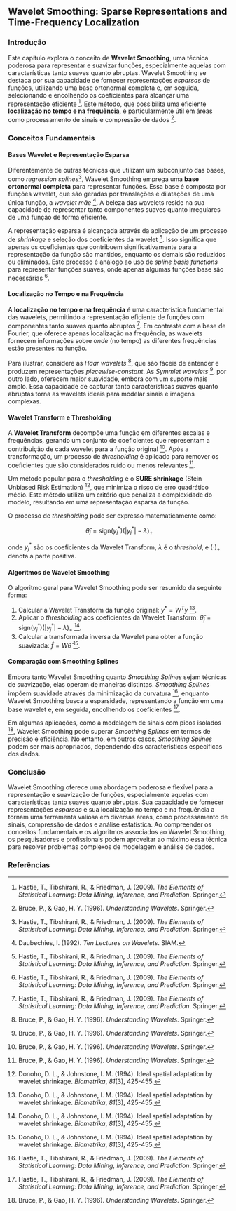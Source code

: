 ## Wavelet Smoothing: Sparse Representations and Time-Frequency Localization

### Introdução
Este capítulo explora o conceito de **Wavelet Smoothing**, uma técnica poderosa para representar e suavizar funções, especialmente aquelas com características tanto suaves quanto abruptas. Wavelet Smoothing se destaca por sua capacidade de fornecer representações *esparsas* de funções, utilizando uma base ortonormal completa e, em seguida, selecionando e encolhendo os coeficientes para alcançar uma representação eficiente [^36]. Este método, que possibilita uma eficiente **localização no tempo e na frequência**, é particularmente útil em áreas como processamento de sinais e compressão de dados [^37].

### Conceitos Fundamentais

#### Bases Wavelet e Representação Esparsa
Diferentemente de outras técnicas que utilizam um subconjunto das bases, como *regression splines*[^36], Wavelet Smoothing emprega uma **base ortonormal completa** para representar funções. Essa base é composta por funções wavelet, que são geradas por translações e dilatações de uma única função, a *wavelet mãe* [^38]. A beleza das wavelets reside na sua capacidade de representar tanto componentes suaves quanto irregulares de uma função de forma eficiente.

A representação esparsa é alcançada através da aplicação de um processo de *shrinkage* e seleção dos coeficientes da wavelet [^36]. Isso significa que apenas os coeficientes que contribuem significativamente para a representação da função são mantidos, enquanto os demais são reduzidos ou eliminados. Este processo é análogo ao uso de *spline basis functions* para representar funções suaves, onde apenas algumas funções base são necessárias [^36].

#### Localização no Tempo e na Frequência
A **localização no tempo e na frequência** é uma característica fundamental das wavelets, permitindo a representação eficiente de funções com componentes tanto suaves quanto abruptos [^36]. Em contraste com a base de Fourier, que oferece apenas localização na frequência, as wavelets fornecem informações sobre *onde* (no tempo) as diferentes frequências estão presentes na função.

Para ilustrar, considere as *Haar wavelets* [^37], que são fáceis de entender e produzem representações *piecewise-constant*. As *Symmlet wavelets* [^37], por outro lado, oferecem maior suavidade, embora com um suporte mais amplo. Essa capacidade de capturar tanto características suaves quanto abruptas torna as wavelets ideais para modelar sinais e imagens complexas.

#### Wavelet Transform e Thresholding
A **Wavelet Transform** decompõe uma função em diferentes escalas e frequências, gerando um conjunto de coeficientes que representam a contribuição de cada wavelet para a função original [^37]. Após a transformação, um processo de *thresholding* é aplicado para remover os coeficientes que são considerados ruído ou menos relevantes [^37].

Um método popular para o *thresholding* é o **SURE shrinkage** (Stein Unbiased Risk Estimation) [^41], que minimiza o risco de erro quadrático médio. Este método utiliza um critério que penaliza a complexidade do modelo, resultando em uma representação esparsa da função.

O processo de *thresholding* pode ser expresso matematicamente como:

$$\
\hat{\theta}_j = \text{sign}(y_j^*) (|y_j^*| - \lambda)_+
$$

onde $y_j^*$ são os coeficientes da Wavelet Transform, $\lambda$ é o *threshold*, e $(\cdot)_+$ denota a parte positiva.

#### Algoritmos de Wavelet Smoothing
O algoritmo geral para Wavelet Smoothing pode ser resumido da seguinte forma:

1.  Calcular a Wavelet Transform da função original: $y^* = W^T y$ [^41].
2.  Aplicar o *thresholding* aos coeficientes da Wavelet Transform: $\hat{\theta}_j = \text{sign}(y_j^*) (|y_j^*| - \lambda)_+$ [^41].
3.  Calcular a transformada inversa da Wavelet para obter a função suavizada: $\hat{f} = W \hat{\theta}$ [^41].

#### Comparação com Smoothing Splines
Embora tanto Wavelet Smoothing quanto *Smoothing Splines* sejam técnicas de suavização, elas operam de maneiras distintas. *Smoothing Splines* impõem suavidade através da minimização da curvatura [^36], enquanto Wavelet Smoothing busca a esparsidade, representando a função em uma base wavelet e, em seguida, encolhendo os coeficientes [^36].

Em algumas aplicações, como a modelagem de sinais com picos isolados [^37], Wavelet Smoothing pode superar *Smoothing Splines* em termos de precisão e eficiência. No entanto, em outros casos, *Smoothing Splines* podem ser mais apropriados, dependendo das características específicas dos dados.

### Conclusão

Wavelet Smoothing oferece uma abordagem poderosa e flexível para a representação e suavização de funções, especialmente aquelas com características tanto suaves quanto abruptas. Sua capacidade de fornecer representações *esparsas* e sua localização no tempo e na frequência a tornam uma ferramenta valiosa em diversas áreas, como processamento de sinais, compressão de dados e análise estatística. Ao compreender os conceitos fundamentais e os algoritmos associados ao Wavelet Smoothing, os pesquisadores e profissionais podem aproveitar ao máximo essa técnica para resolver problemas complexos de modelagem e análise de dados.

### Referências
[^36]: Hastie, T., Tibshirani, R., & Friedman, J. (2009). *The Elements of Statistical Learning: Data Mining, Inference, and Prediction*. Springer.
[^37]: Bruce, P., & Gao, H. Y. (1996). *Understanding Wavelets*. Springer.
[^38]: Daubechies, I. (1992). *Ten Lectures on Wavelets*. SIAM.
[^41]: Donoho, D. L., & Johnstone, I. M. (1994). Ideal spatial adaptation by wavelet shrinkage. *Biometrika*, *81*(3), 425-455.
<!-- END -->